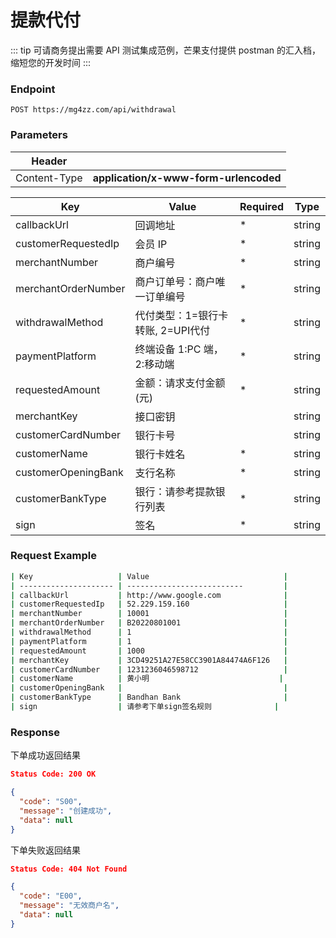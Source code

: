 # 提款代付 

::: tip
可请商务提出需要 API 测试集成范例，芒果支付提供 postman 的汇入档，缩短您的开发时间
:::

### Endpoint

```
POST https://mg4zz.com/api/withdrawal
```

### Parameters

| Header                |                                            |
| --------------------- | --------------------------                 |
| Content-Type          | **application/x-www-form-urlencoded**      |


| Key                   | Value                               | Required | Type |
| --------------------- | --------------------------         |-------    |-------  |
| callbackUrl           | 回调地址                            | *        | string |
| customerRequestedIp   | 会员 IP                             | *        | string |
| merchantNumber        | 商户编号                            | *        | string |
| merchantOrderNumber   | 商户订单号：商户唯一订单编号         | *        | string |
| withdrawalMethod      | 代付类型：1=银行卡转账, 2=UPI代付    | *        | string |
| paymentPlatform       | 终端设备   1:PC 端，2:移动端         | *       | string |
| requestedAmount       | 金额：请求支付金额(元)               | *       | string |
| merchantKey           | 接口密钥                            |          | string |
| customerCardNumber    | 银行卡号                            |         | string |
| customerName          | 银行卡姓名                          | *        | string |
| customerOpeningBank   | 支行名称                            | *        | string |
| customerBankType      | 银行：请参考提款银行列表             | *        | string |
| sign                  | 签名                                | *        | string |

### Request Example

```bash
| Key                   | Value                              |
| --------------------- | --------------------------         |
| callbackUrl           | http://www.google.com              |
| customerRequestedIp   | 52.229.159.160                     |
| merchantNumber        | 10001                              |
| merchantOrderNumber   | B20220801001                       |
| withdrawalMethod      | 1                                  |
| paymentPlatform       | 1                                  |
| requestedAmount       | 1000                               |
| merchantKey           | 3CD49251A27E58CC3901A84474A6F126   |
| customerCardNumber    | 1231236046598712                   |
| customerName          | 黄小明                             |
| customerOpeningBank   |                                    |
| customerBankType      | Bandhan Bank                       |
| sign                  | 请参考下单sign签名规则              |

```


### Response
下单成功返回结果
```json
Status Code: 200 OK

{
  "code": "S00",
  "message": "创建成功",
  "data": null
}
```
下单失败返回结果
```json
Status Code: 404 Not Found

{
  "code": "E00",
  "message": "无效商户名",
  "data": null
}
```
